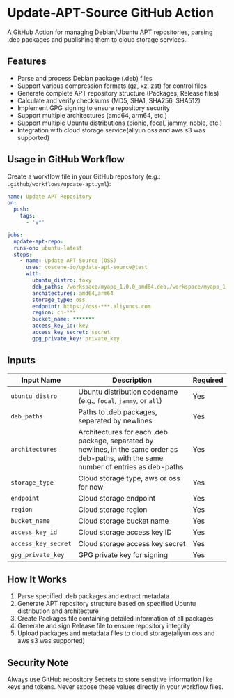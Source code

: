 # Update-APT-Source GitHub Action

A GitHub Action for managing Debian/Ubuntu APT repositories, parsing .deb packages and publishing them to cloud storage services.

## Features

- Parse and process Debian package (.deb) files
- Support various compression formats (gz, xz, zst) for control files
- Generate complete APT repository structure (Packages, Release files)
- Calculate and verify checksums (MD5, SHA1, SHA256, SHA512)
- Implement GPG signing to ensure repository security
- Support multiple architectures (amd64, arm64, etc.)
- Support multiple Ubuntu distributions (bionic, focal, jammy, noble, etc.)
- Integration with cloud storage service(aliyun oss and aws s3 was supported)

## Usage in GitHub Workflow

Create a workflow file in your GitHub repository (e.g.: `.github/workflows/update-apt.yml`):

```yaml
name: Update APT Repository
on:
  push:
    tags:
      - 'v*'

jobs:
  update-apt-repo:
  runs-on: ubuntu-latest
  steps:
    - name: Update APT Source (OSS)
      uses: coscene-io/update-apt-source@test
      with:
        ubuntu_distro: foxy
        deb_paths: /workspace/myapp_1.0.0_amd64.deb,/workspace/myapp_1.0.0_arm64.deb
        architectures: amd64,arm64
        storage_type: oss
        endpoint: https://oss-***.aliyuncs.com
        region: cn-***
        bucket_name: *******
        access_key_id: key
        access_key_secret: secret
        gpg_private_key: private_key
```

## Inputs

| Input Name          | Description                                                                                                                              | Required |
|---------------------|------------------------------------------------------------------------------------------------------------------------------------------|----------|
| `ubuntu_distro`     | Ubuntu distribution codename (e.g., `focal`, `jammy`, or `all`)                                                                          | Yes      |
| `deb_paths`         | Paths to .deb packages, separated by newlines                                                                                            | Yes      |
| `architectures`     | Architectures for each .deb package, separated by newlines, in the same order as deb-paths, with the same number of entries as deb-paths | Yes      |
| `storage_type`      | Cloud storage type, aws or oss for now                                                                                                   | Yes      |
| `endpoint`          | Cloud storage endpoint                                                                                                                   | Yes      |
| `region`            | Cloud storage region                                                                                                                     | Yes      |
| `bucket_name`       | Cloud storage bucket name                                                                                                                | Yes      |
| `access_key_id`     | Cloud storage access key ID                                                                                                              | Yes      |
| `access_key_secret` | Cloud storage access key secret                                                                                                          | Yes      |
| `gpg_private_key`   | GPG private key for signing                                                                                                              | Yes      |

## How It Works

1. Parse specified .deb packages and extract metadata
2. Generate APT repository structure based on specified Ubuntu distribution and architecture
3. Create Packages file containing detailed information of all packages
4. Generate and sign Release file to ensure repository integrity
5. Upload packages and metadata files to cloud storage(aliyun oss and aws s3 was supported)

## Security Note

Always use GitHub repository Secrets to store sensitive information like keys and tokens. Never expose these values directly in your workflow files.
